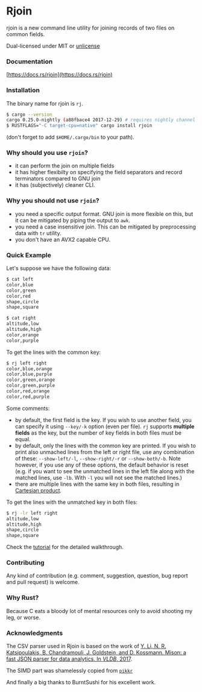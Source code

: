 # Rjoin

rjoin is a new command line utility for joining records of two files on common fields.

Dual-licensed under MIT or [unlicense](unlicense.org)

### Documentation

[https://docs.rs/rjoin](https://docs.rs/rjoin)

### Installation

The binary name for rjoin is `rj`.

```bash
$ cargo --version
cargo 0.25.0-nightly (a88fbace4 2017-12-29) # requires nightly channel
$ RUSTFLAGS="-C target-cpu=native" cargo install rjoin
```

(don't forget to add `$HOME/.cargo/bin` to your path).

### Why should you use `rjoin`?

*   it can perform the join on multiple fields
*   it has higher flexibilty on specifying the field separators and record terminators compared to GNU join
*   it has (subjectively) cleaner CLI.

### Why you should not use `rjoin`?

*   you need a specific output format. GNU join is more flexible on this, but it can be mitigated by piping the output to `awk`.
*   you need a case insensitive join. This can be mitigated by preprocessing data with `tr` utility.
*   you don't have an AVX2 capable CPU.

### Quick Example

Let's suppose we have the following data:

```bash
$ cat left
color,blue
color,green
color,red
shape,circle
shape,square

$ cat right
altitude,low                                        
altitude,high                                       
color,orange                                          
color,purple                                          
```
To get the lines with the common key:

```bash
$ rj left right
color,blue,orange
color,blue,purple
color,green,orange
color,green,purple
color,red,orange
color,red,purple
```

Some comments:

*   by default, the first field is the key. If you wish to use another field, you can specify it using `--key/-k` option (even per file).
    `rj` supports **multiple fields** as the key, but the number of key fields in both files must be equal.
*   by default, only the lines with the common key are printed. If you wish to print also unmached lines from the left or right file, use
    any combination of these: `--show-left/-l`, `--show-right/-r` or `--show-both/-b`. Note however, if you use any of these options, the default behavior
    is reset (e.g. if you want to see the unmatched lines in the left file along with the matched lines, use `-lb`. With `-l` you will not see the matched lines.)
*   there are multiple lines with the same key in both files, resulting in [Cartesian product](https://en.wikipedia.org/wiki/Cartesian_product).

To get the lines with the unmatched key in both files:

```bash
$ rj -lr left right
altitude,low                                        
altitude,high                                       
shape,circle
shape,square
```

Check the [tutorial](examples/tutorial.md) for the detailed walkthrough.

### Contributing

Any kind of contribution (e.g. comment, suggestion, question, bug report and pull request) is welcome.

### Why Rust?

Because C eats a bloody lot of mental resources only to avoid shooting my leg, or worse.

### Acknowledgments

The CSV parser used in Rjoin is based on the work of [Y. Li, N. R. Katsipoulakis, B. Chandramouli, J. Goldstein, and D. Kossmann. Mison: a fast JSON parser for data analytics. In *VLDB*, 2017](http://www.vldb.org/pvldb/vol10/p1118-li.pdf).

The SIMD part was shamelessly copied from [`pikkr`](https://github.com/pikkr/pikkr)

And finally a big thanks to BurntSushi for his excellent work.
